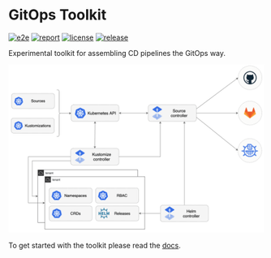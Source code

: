 # GitOps Toolkit

[![e2e](https://github.com/fluxcd/toolkit/workflows/e2e/badge.svg)](https://github.com/fluxcd/toolkit/actions)
[![report](https://goreportcard.com/badge/github.com/fluxcd/toolkit)](https://goreportcard.com/report/github.com/fluxcd/toolkit)
[![license](https://img.shields.io/github/license/fluxcd/toolkit.svg)](https://github.com/fluxcd/toolkit/blob/master/LICENSE)
[![release](https://img.shields.io/github/release/fluxcd/toolkit/all.svg)](https://github.com/fluxcd/toolkit/releases)

Experimental toolkit for assembling CD pipelines the GitOps way.

![overview](docs/diagrams/tk-feature.png)

To get started with the toolkit please read the [docs](https://toolkit.fluxcd.io/).

